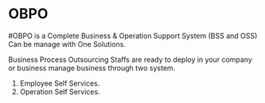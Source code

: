 # OBPO

#OBPO is a Complete Business & Operation Support System (BSS and OSS) Can be manage with One Solutions.

Business Process Outsourcing Staffs are ready to deploy in your company or business manage business through two system.

1. Employee Self Services.
2. Operation Self Services.
